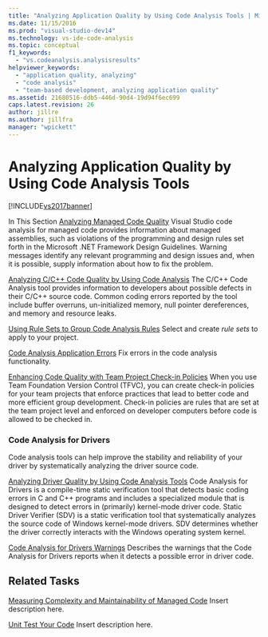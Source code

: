 ```yaml
---
title: "Analyzing Application Quality by Using Code Analysis Tools | Microsoft Docs"
ms.date: 11/15/2016
ms.prod: "visual-studio-dev14"
ms.technology: vs-ide-code-analysis
ms.topic: conceptual
f1_keywords:
  - "vs.codeanalysis.analysisresults"
helpviewer_keywords:
  - "application quality, analyzing"
  - "code analysis"
  - "team-based development, analyzing application quality"
ms.assetid: 21680516-ddb5-446d-90d4-19d94f6ec699
caps.latest.revision: 26
author: jillre
ms.author: jillfra
manager: "wpickett"
---
```

# Analyzing Application Quality by Using Code Analysis Tools
[!INCLUDE[vs2017banner](../includes/vs2017banner.md)]

In This Section
 [Analyzing Managed Code Quality](../code-quality/analyzing-managed-code-quality-by-using-code-analysis.md)
 Visual Studio code analysis for managed code provides information about managed assemblies, such as violations of the programming and design rules set forth in the Microsoft .NET Framework Design Guidelines. Warning messages identify any relevant programming and design issues and, when it is possible, supply information about how to fix the problem.

 [Analyzing C/C++ Code Quality by Using Code Analysis](../code-quality/analyzing-c-cpp-code-quality-by-using-code-analysis.md)
 The C/C++ Code Analysis tool provides information to developers about possible defects in their C/C++ source code. Common coding errors reported by the tool include buffer overruns, un-initialized memory, null pointer dereferences, and memory and resource leaks.

 [Using Rule Sets to Group Code Analysis Rules](../code-quality/using-rule-sets-to-group-code-analysis-rules.md)
 Select and create *rule sets* to apply to your project.

 [Code Analysis Application Errors](../code-quality/code-analysis-application-errors.md)
 Fix errors in the code analysis functionality.

 [Enhancing Code Quality with Team Project Check-in Policies](../code-quality/enhancing-code-quality-with-team-project-check-in-policies.md)
 When you use Team Foundation Version Control (TFVC), you can create check-in policies for your team projects that enforce practices that lead to better code and more efficient group development. Check-in policies are rules that are set at the team project level and enforced on developer computers before code is allowed to be checked in.

### Code Analysis for Drivers
 Code analysis tools can help improve the stability and reliability of your driver by systematically analyzing the driver source code.

 [Analyzing Driver Quality by Using Code Analysis Tools](/windows-hardware/drivers/devtest/tools-for-verifying-drivers)
 Code Analysis for Drivers is a compile-time static verification tool that detects basic coding errors in C and C++ programs and includes a specialized module that is designed to detect errors in (primarily) kernel-mode driver code. Static Driver Verifier (SDV) is a static verification tool that systematically analyzes the source code of Windows kernel-mode drivers. SDV determines whether the driver correctly interacts with the Windows operating system kernel.

 [Code Analysis for Drivers Warnings](/windows-hardware/drivers/devtest/prefast-for-drivers-warnings)
 Describes the warnings that the Code Analysis for Drivers reports when it detects a possible error in driver code.

## Related Tasks
 [Measuring Complexity and Maintainability of Managed Code](../code-quality/measuring-complexity-and-maintainability-of-managed-code.md)
 Insert description here.

 [Unit Test Your Code](../test/unit-test-your-code.md)
 Insert description here.
